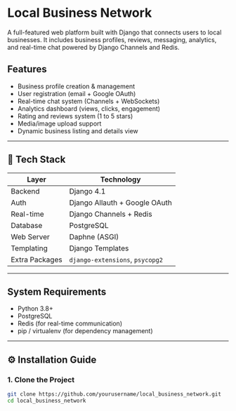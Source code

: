 #  Local Business Network

A full-featured web platform built with Django that connects users to local businesses. It includes business profiles, reviews, messaging, analytics, and real-time chat powered by Django Channels and Redis.

## Features

- Business profile creation & management
- User registration (email + Google OAuth)
- Real-time chat system (Channels + WebSockets)
- Analytics dashboard (views, clicks, engagement)
- Rating and reviews system (1 to 5 stars)
- Media/image upload support
- Dynamic business listing and details view

---

## 🧱 Tech Stack

| Layer            | Technology                          |
|------------------|--------------------------------------|
| Backend          | Django 4.1                           |
| Auth             | Django Allauth + Google OAuth        |
| Real-time        | Django Channels + Redis              |
| Database         | PostgreSQL                           |
| Web Server       | Daphne (ASGI)                        |
| Templating       | Django Templates                     |
| Extra Packages   | `django-extensions`, `psycopg2`      |

---

## System Requirements

- Python 3.8+
- PostgreSQL
- Redis (for real-time communication)
- pip / virtualenv (for dependency management)

---

## ⚙️ Installation Guide

### 1. Clone the Project

```bash
git clone https://github.com/yourusername/local_business_network.git
cd local_business_network
